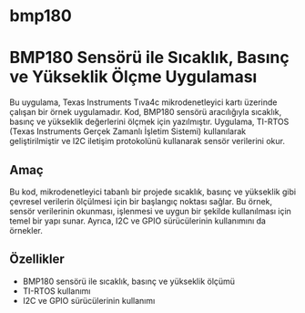 # bmp180
# BMP180 Sensörü ile Sıcaklık, Basınç ve Yükseklik Ölçme Uygulaması

Bu uygulama, Texas Instruments Tıva4c mikrodenetleyici kartı üzerinde çalışan bir örnek uygulamadır. Kod, BMP180 sensörü aracılığıyla sıcaklık, basınç ve yükseklik değerlerini ölçmek için yazılmıştır. Uygulama, TI-RTOS (Texas Instruments Gerçek Zamanlı İşletim Sistemi) kullanılarak geliştirilmiştir ve I2C iletişim protokolünü kullanarak sensör verilerini okur.

## Amaç

Bu kod, mikrodenetleyici tabanlı bir projede sıcaklık, basınç ve yükseklik gibi çevresel verilerin ölçülmesi için bir başlangıç noktası sağlar. Bu örnek, sensör verilerinin okunması, işlenmesi ve uygun bir şekilde kullanılması için temel bir yapı sunar. Ayrıca, I2C ve GPIO sürücülerinin kullanımını da örnekler.

## Özellikler

- BMP180 sensörü ile sıcaklık, basınç ve yükseklik ölçümü
- TI-RTOS kullanımı
- I2C ve GPIO sürücülerinin kullanımı

